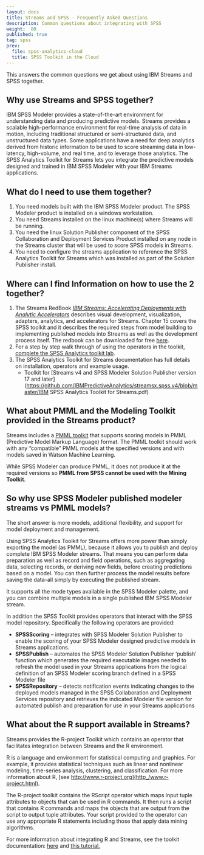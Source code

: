 ```yaml
---
layout: docs
title: Streams and SPSS - Frequently Asked Questions
description: Common questions about integrating with SPSS 
weight:  80
published: true
tag: spss
prev:
  file: spss-analytics-cloud
  title: SPSS Toolkit in the Cloud
---
```



This answers the common questions we get about using IBM Streams and SPSS together.

## Why use Streams and SPSS together?  
IBM SPSS Modeler provides a state-of-the-art environment for understanding data and producing predictive models. Streams provides a scalable high-performance environment for real-time analysis of data in motion, including traditional structured or semi-structured data, and unstructured data types. Some applications have a need for deep analytics derived from historic information to be used to score streaming data in low-latency, high-volume, and real time, and to leverage those analytics. The SPSS Analytics Toolkit for Streams lets you integrate the predictive models designed and trained in IBM SPSS Modeler with your IBM Streams applications.

## What do I need to use them together?

1.  You need models built with the IBM SPSS Modeler product. The SPSS Modeler product is installed on a windows workstation.
2.  You need Streams installed on the linux machine(s) where Streams will be running.
3.  You need the linux Solution Publisher component of the SPSS Collaboration and Deployment Services Product installed on any node in the Streams cluster that will be used to score SPSS models in Streams.
4.  You need to configure the streams application to reference the SPSS Analytics Toolkit for Streams which was installed as part of the Solution Publisher install.

## Where can I find Information on how to use the 2 together?

1.  The Streams RedBook _<span style="text-decoration: underline;">IBM Streams: Accelerating Deployments with Analytic Accelerators</span>_ describes visual development, visualization, adapters, analytics, and accelerators for Streams. Chapter 15 covers the SPSS toolkit and it describes the required steps from model building to implementing published models into Streams as well as the development process itself. The redbook can be downloaded for free [here](http://www.redbooks.ibm.com/abstracts/sg248139.html?Open).
2.  For a step by step walk through of using the operators in the toolkit, [complete the SPSS Analytics toolkit lab](/streamsx.documentation/docs/spss/spss-analytics).
3.  The SPSS Analytics Toolkit for Streams documentation has full details on installation, operators and example usage.
    *   Toolkit for [Streams v4 and SPSS Modeler Solution Publisher version 17 and later](https://github.com/IBMPredictiveAnalytics/streamsx.spss.v4/blob/master/IBM SPSS Analytics Toolkit for Streams.pdf)

## What about PMML and the Modeling Toolkit provided in the Streams product?  
Streams includes a [PMML toolkit](https://community.ibm.com/community/user/cloudpakfordata/viewdocument/integrating-pmml-scoring-into-your?CommunityKey=c0c16ff2-10ef-4b50-ae4c-57d769937235&tab=librarydocuments) that supports scoring models in PMML (Predictive Model Markup Language) format. The PMML toolkit should work with any “compatible” PMML models at the specified versions and with models saved in Watson Machine Learning.

While SPSS Modeler can produce PMML, it does not produce it at the required versions so **PMML from SPSS cannot be used with the Mining Toolkit**.

## So why use SPSS Modeler published modeler streams vs PMML models?  
The short answer is more models, additional flexibility, and support for model deployment and management.

Using SPSS Analytics Toolkit for Streams offers more power than simply exporting the model (as PMML), because it allows you to publish and deploy complete IBM SPSS Modeler streams. That means you can perform data preparation as well as record and field operations, such as aggregating data, selecting records, or deriving new fields, before creating predictions based on a model. You can then further process the model results before saving the data–all simply by executing the published stream.

It supports all the mode types available in the SPSS Modeler palette, and you can combine multiple models in a single published IBM SPSS Modeler stream.

In addition the SPSS Toolkit provides operators that interact with the SPSS model repository. Specifically the following operators are provided:

*   **SPSSScoring** – integrates with SPSS Modeler Solution Publisher to enable the scoring of your SPSS Modeler designed predictive models in Streams applications.
*   **SPSSPublish** – automates the SPSS Modeler Solution Publisher ‘publish’ function which generates the required executable images needed to refresh the model used in your Streams applications from the logical definition of an SPSS Modeler scoring branch defined in a SPSS Modeler file
*   **SPSSRepository** – detects notification events indicating changes to the deployed models managed in the SPSS Collaboration and Deployment Services repository and retrieves the indicated Modeler file version for automated publish and preparation for use in your Streams applications

## What about the R support available in Streams?  
Streams provides the R-project Toolkit which contains an operator that facilitates integration between Streams and the R environment.

R is a language and environment for statistical computing and graphics. For example, it provides statistical techniques such as linear and nonlinear modeling, time-series analysis, clustering, and classification. For more information about R, [see http://www.r-project.org](http_/www.r-project.html).

The R-project toolkit contains the RScript operator which maps input tuple attributes to objects that can be used in R commands. It then runs a script that contains R commands and maps the objects that are output from the script to output tuple attributes. Your script provided to the operator can use any appropriate R statements including those that apply data mining algorithms.  

For more information about integrating R and Streams, see the toolkit documentation: [here](https://www.ibm.com/support/knowledgecenter/en/SSCRJU_5.3/com.ibm.streams.toolkits.doc/toolkits/dita/tk$com.ibm.streams.rproject/tk$com.ibm.streams.rproject.html) and [this tutorial.](https://community.ibm.com/community/user/cloudpakfordata/viewdocument/follow-the-r-toolkit-tutorial-to-sc?CommunityKey=c0c16ff2-10ef-4b50-ae4c-57d769937235&tab=librarydocuments)
